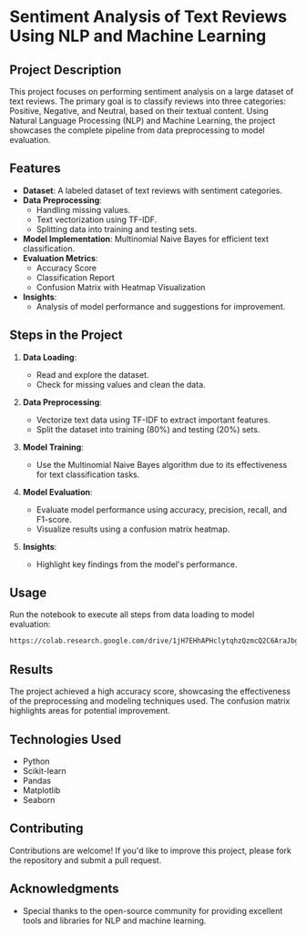 # Sentiment Analysis of Text Reviews Using NLP and Machine Learning

## Project Description
This project focuses on performing sentiment analysis on a large dataset of text reviews. The primary goal is to classify reviews into three categories: Positive, Negative, and Neutral, based on their textual content. Using Natural Language Processing (NLP) and Machine Learning, the project showcases the complete pipeline from data preprocessing to model evaluation.

## Features
- **Dataset**: A labeled dataset of text reviews with sentiment categories.
- **Data Preprocessing**:
  - Handling missing values.
  - Text vectorization using TF-IDF.
  - Splitting data into training and testing sets.
- **Model Implementation**: Multinomial Naive Bayes for efficient text classification.
- **Evaluation Metrics**:
  - Accuracy Score
  - Classification Report
  - Confusion Matrix with Heatmap Visualization
- **Insights**:
  - Analysis of model performance and suggestions for improvement.

## Steps in the Project
1. **Data Loading**:
   - Read and explore the dataset.
   - Check for missing values and clean the data.

2. **Data Preprocessing**:
   - Vectorize text data using TF-IDF to extract important features.
   - Split the dataset into training (80%) and testing (20%) sets.

3. **Model Training**:
   - Use the Multinomial Naive Bayes algorithm due to its effectiveness for text classification tasks.

4. **Model Evaluation**:
   - Evaluate model performance using accuracy, precision, recall, and F1-score.
   - Visualize results using a confusion matrix heatmap.

5. **Insights**:
   - Highlight key findings from the model's performance.

## Usage
Run the notebook to execute all steps from data loading to model evaluation:
```bash
https://colab.research.google.com/drive/1jH7EHhAPHclytqhzQzmcQ2C6AraJbgS3#scrollTo=wV3zB5cVMgH_
```

## Results
The project achieved a high accuracy score, showcasing the effectiveness of the preprocessing and modeling techniques used. The confusion matrix highlights areas for potential improvement.

## Technologies Used
- Python
- Scikit-learn
- Pandas
- Matplotlib
- Seaborn

## Contributing
Contributions are welcome! If you'd like to improve this project, please fork the repository and submit a pull request.

## Acknowledgments
- Special thanks to the open-source community for providing excellent tools and libraries for NLP and machine learning.
